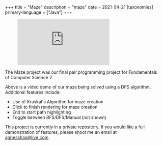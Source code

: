 +++
title = "Maze"
description = "maze"
date = 2021-04-21
[taxonomies]
primary-language = ["Java"]
+++

<figure class="video_container">
  <iframe src="https://www.youtube.com/embed/ePUF0i6sT_w" frameborder="0" allowfullscreen="true"> </iframe>
</figure>


The Maze project was our final pair programming project for Fundamentals of Computer Science 2. 

Above is a video demo of our maze being solved using a DFS algorithm. Additional features include:

- Use of Kruskal's Algorithm for maze creation
- Click to finish rendering for maze creation
- End to start path highlighting
- Toggle between BFS/DFS/Manual (not shown)

This project is currently in a private repository. If you would like a full demonstration of features, please shoot me an email at [agnesshan@live.com](mailto:agnesshan@live.com).
